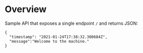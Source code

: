# Overview

Sample API that exposes a single endpoint `/` and returns JSON:

```
{
  "timestamp": "2021-01-24T17:38:32.300684Z",
  "message":"Welcome to the machine."
}
```
